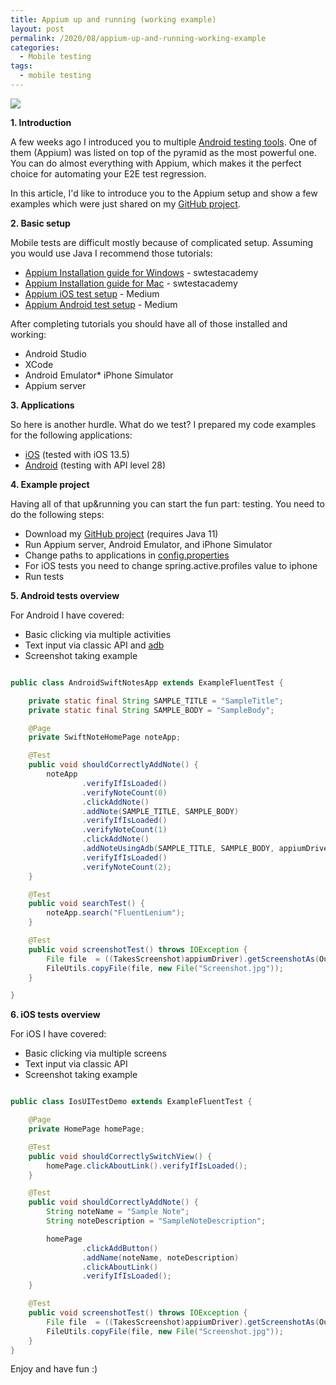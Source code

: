 ```yaml
---
title: Appium up and running (working example)
layout: post
permalink: /2020/08/appium-up-and-running-working-example
categories:
  - Mobile testing
tags:
  - mobile testing 
---
```


![](/images/blog/images-2.png)

**1\. Introduction**

A few weeks ago I introduced you to multiple [Android testing tools](https://www.awesome-testing.com/2020/04/android-testing-tools.html). One of them (Appium) was listed on top of the pyramid as the most powerful one. You can do almost everything with Appium, which makes it the perfect choice for automating your E2E test regression.

In this article, I'd like to introduce you to the Appium setup and show a few examples which were just shared on my [GitHub project](https://github.com/slawekradzyminski/appium-example).

**2\. Basic setup**

Mobile tests are difficult mostly because of complicated setup. Assuming you would use Java I recommend those tutorials:

- [Appium Installation guide for Windows](https://www.swtestacademy.com/appium-tutorial/) - swtestacademy
- [Appium Installation guide for Mac](https://www.swtestacademy.com/how-to-install-appium-on-mac/) - swtestacademy
- [Appium iOS test setup](https://medium.com/2359media/tutorial-automated-testing-on-ios-with-appium-test-ng-and-java-on-mac-bc115d0ec881) - Medium
- [Appium Android test setup](https://medium.com/2359media/tutorial-automated-testing-on-android-and-ios-with-appium-testng-and-java-on-mac-210119edf323) - Medium

After completing tutorials you should have all of those installed and working:

- Android Studio 
- XCode
- Android Emulator* iPhone Simulator
- Appium server

**3\. Applications**

So here is another hurdle. What do we test? I prepared my code examples for the following applications:

- [iOS](https://github.com/King-of-Spades/AppCenter-Samples/tree/master/Appium/iOS) (tested with iOS 13.5)
- [Android](https://github.com/King-of-Spades/AppCenter-Samples/tree/master/Appium/Android) (testing with API level 28)

**4\. Example project**

Having all of that up&running you can start the fun part: testing. You need to do the following steps:

- Download my [GitHub project](https://github.com/slawekradzyminski/appium-example) (requires Java 11)
- Run Appium server, Android Emulator, and iPhone Simulator
- Change paths to applications in [config.properties](https://github.com/slawekradzyminski/appium-example/blob/master/src/main/resources/config.properties)
- For iOS tests you need to change spring.active.profiles value to iphone
- Run tests

**5\. Android tests overview**

For Android I have covered:

- Basic clicking via multiple activities
- Text input via classic API and [adb](https://developer.android.com/studio/command-line/adb)
- Screenshot taking example

```java

public class AndroidSwiftNotesApp extends ExampleFluentTest {

    private static final String SAMPLE_TITLE = "SampleTitle";
    private static final String SAMPLE_BODY = "SampleBody";

    @Page
    private SwiftNoteHomePage noteApp;

    @Test
    public void shouldCorrectlyAddNote() {
        noteApp
                .verifyIfIsLoaded()
                .verifyNoteCount(0)
                .clickAddNote()
                .addNote(SAMPLE_TITLE, SAMPLE_BODY)
                .verifyIfIsLoaded()
                .verifyNoteCount(1)
                .clickAddNote()
                .addNoteUsingAdb(SAMPLE_TITLE, SAMPLE_BODY, appiumDriver)
                .verifyIfIsLoaded()
                .verifyNoteCount(2);
    }

    @Test
    public void searchTest() {
        noteApp.search("FluentLenium");
    }

    @Test
    public void screenshotTest() throws IOException {
        File file  = ((TakesScreenshot)appiumDriver).getScreenshotAs(OutputType.FILE);
        FileUtils.copyFile(file, new File("Screenshot.jpg"));
    }

}

```

**6\. iOS tests overview**

For iOS I have covered:

- Basic clicking via multiple screens
- Text input via classic API
- Screenshot taking example

```java

public class IosUITestDemo extends ExampleFluentTest {

    @Page
    private HomePage homePage;

    @Test
    public void shouldCorrectlySwitchView() {
        homePage.clickAboutLink().verifyIfIsLoaded();
    }

    @Test
    public void shouldCorrectlyAddNote() {
        String noteName = "Sample Note";
        String noteDescription = "SampleNoteDescription";

        homePage
                .clickAddButton()
                .addName(noteName, noteDescription)
                .clickAboutLink()
                .verifyIfIsLoaded();
    }

    @Test
    public void screenshotTest() throws IOException {
        File file  = ((TakesScreenshot)appiumDriver).getScreenshotAs(OutputType.FILE);
        FileUtils.copyFile(file, new File("Screenshot.jpg"));
    }
}

```

Enjoy and have fun :)
